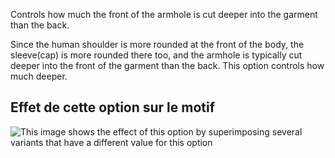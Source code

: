 Controls how much the front of the armhole is cut deeper into the garment than the back.

Since the human shoulder is more rounded at the front of the body, the sleeve(cap) is more rounded there too, and the armhole is typically cut deeper into the front of the garment than the back. This option controls how much deeper.

## Effet de cette option sur le motif

![This image shows the effect of this option by superimposing several variants that have a different value for this option](carlton_frontarmholedeeper_sample.svg "Effect of this option on the pattern")

